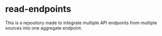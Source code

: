 # read-endpoints
This is a repository made to integrate multiple API endpoints from multiple sources into one aggregate endpoint.
